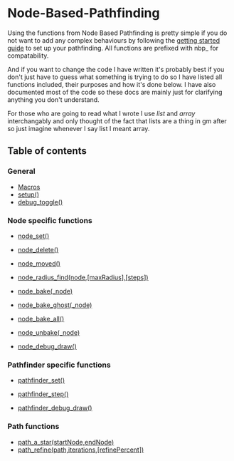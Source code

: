 # Node-Based-Pathfinding

Using the functions from Node Based Pathfinding is pretty simple if you do not want to add any complex behaviours by following the [getting started guide](/tutorials/getting-started.md) to set up your pathfinding. All functions are prefixed with nbp_ for compatability.

And if you want to change the code I have written it's probably best if you don't just have to guess what something is trying to do so I have listed all functions included, their purposes and how it's done below. I have also documented most of the code so these docs are mainly just for clarifying anything you don't understand.

For those who are going to read what I wrote I use *list* and *array* interchangably and only thought of the fact that lists are a thing in gm after so just imagine whenever I say list I meant array.

## Table of contents



### General

- [Macros](/macros.md)
- [setup()](/setup.md)
- [debug_toggle()](/debug-toggle.md)

### Node specific functions

- [node_set()](/node-set.md) 
- [node_delete()](/node-delete.md) 
- [node_moved()](/node-moved.md) 
- [node_radius_find(node,[maxRadius],[steps])](/node-radius-find.md) 

- [node_bake(_node)](/node-bake.md) 
- [node_bake_ghost(_node)](/node-bake-ghost.md) 
- [node_bake_all()](/node-bake-all.md) 
- [node_unbake(_node)](/node-unbake.md) 

- [node_debug_draw()](/node-debug-draw.md) 

### Pathfinder specific functions

- [pathfinder_set()](/pathfinder-set.md) 
- [pathfinder_step()](/pathfinder-step.md) 

- [pathfinder_debug_draw()](/pathfinder-debug-draw.md) 

### Path functions

- [path_a_star(startNode,endNode)](/path-a-star.md) 
- [path_refine(path,iterations,[refinePercent])](/path-refine.md) 